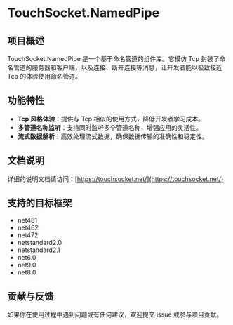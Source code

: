 # TouchSocket.NamedPipe

## 项目概述
TouchSocket.NamedPipe 是一个基于命名管道的组件库。它模仿 Tcp 封装了命名管道的服务器和客户端，以及连接、断开连接等消息，让开发者能以极致接近 Tcp 的体验使用命名管道。

## 功能特性
- **Tcp 风格体验**：提供与 Tcp 相似的使用方式，降低开发者学习成本。
- **多管道名称监听**：支持同时监听多个管道名称，增强应用的灵活性。
- **流式数据解析**：高效处理流式数据，确保数据传输的准确性和稳定性。

## 文档说明
详细的说明文档请访问：[https://touchsocket.net/](https://touchsocket.net/)

## 支持的目标框架

- net481
- net462
- net472
- netstandard2.0
- netstandard2.1
- net6.0
- net9.0
- net8.0

## 贡献与反馈
如果你在使用过程中遇到问题或有任何建议，欢迎提交 issue 或参与项目贡献。
